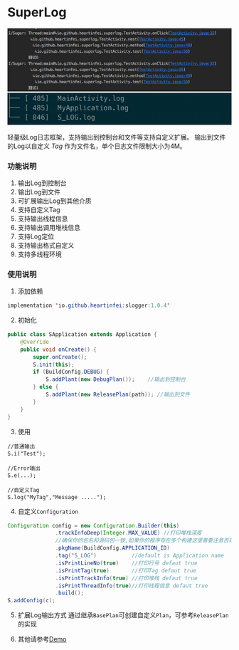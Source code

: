 # SuperLog


![输出到控制台](./img/1513934900618.jpg)
![输出到文件](./img/1514028944351.jpg)

轻量级Log日志框架，支持输出到控制台和文件等支持自定义扩展。
输出到文件的Log以自定义 *Tag* 作为文件名，单个日志文件限制大小为4M。
### 功能说明
1. 输出Log到控制台
2. 输出Log到文件
3. 可扩展输出Log到其他介质
4. 支持自定义Tag
5. 支持输出线程信息
6. 支持输出调用堆栈信息
7. 支持Log定位
8. 支持输出格式自定义
9. 支持多线程环境

### 使用说明

1. 添加依赖

```java
implementation 'io.github.heartinfei:slogger:1.0.4'
```

2. 初始化
```java
public class SApplication extends Application {
    @Override
    public void onCreate() {
        super.onCreate();
        S.init(this);
        if (BuildConfig.DEBUG) {
            S.addPlant(new DebugPlan());    //输出到控制台
        } else {
            S.addPlant(new ReleasePlan(path)); //输出到文件
        }
    }
}

```
3. 使用 
```
//普通输出
S.i("Test");

//Error输出
S.e(...);

//自定义Tag
S.log("MyTag","Message .....");

```

4. 自定义`Configuration`

```java
Configuration config = new Configuration.Builder(this)
               .trackInfoDeep(Integer.MAX_VALUE) //打印堆栈深度
               //确保你的包名和源码包一致,如果你的程序存在多个构建这里需要注意否则堆栈信息可能不正确
               .pkgName(BuildConfig.APPLICATION_ID)
               .tag("S_LOG")           //default is Application name
               .isPrintLineNo(true)    //打印行号 defaut true
               .isPrintTag(true)       //打印Tag defaut true
               .isPrintTrackInfo(true) //打印堆栈 defaut true
               .isPrintThreadInfo(true)//打印线程信息 defaut true
               .build();
S.addConfig(c);

```

5. 扩展Log输出方式
通过继承`BasePlan`可创建自定义`Plan`，可参考`ReleasePlan`的实现

6. 其他请参考[Demo](https://github.com/heartinfei/SLog)